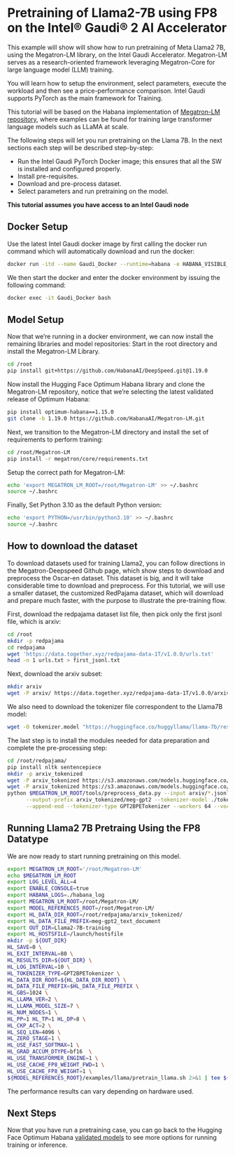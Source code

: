 # Pretraining of Llama2-7B using FP8 on the Intel® Gaudi® 2 AI Accelerator

This example will show will show how to run pretraining of Meta Llama2 7B, using the Megatron-LM library, on the Intel Gaudi Accelerator. Megatron-LM serves as a research-oriented framework leveraging Megatron-Core for large language model (LLM) training.

You will learn how to setup the environment, select parameters, execute the workload and then see a price-performance comparison. Intel Gaudi supports PyTorch as the main framework for Training.

This tutorial will be based on the Habana implementation of [Megatron-LM repository](https://github.com/HabanaAI/Megatron-LM), where examples can be found for training large transformer language models such as LLaMA at scale.

The following steps will let you run pretraining on the Llama 7B. In the next sections each step will be described step-by-step:

- Run the Intel Gaudi PyTorch Docker image; this ensures that all the SW is installed and configured properly.
- Install pre-requisites.
- Download and pre-process dataset.
- Select parameters and run pretraining on the model.

**This tutorial assumes you have access to an Intel Gaudi node**

## Docker Setup

Use the latest Intel Gaudi docker image by first calling the docker run command which will automatically download and run the docker:
```bash
docker run -itd --name Gaudi_Docker --runtime=habana -e HABANA_VISIBLE_DEVICES=all -e OMPI_MCA_btl_vader_single_copy_mechanism=none --cap-add=sys_nice --net=host --ipc=host vault.habana.ai/gaudi-docker/1.19.0/ubuntu22.04/habanalabs/pytorch-installer-2.5.1:latest
```

We then start the docker and enter the docker environment by issuing the following command:
```bash
docker exec -it Gaudi_Docker bash
```

## Model Setup

Now that we’re running in a docker environment, we can now install the remaining libraries and model repositories: Start in the root directory and install the Megatron-LM Library.
```bash
cd /root
pip install git+https://github.com/HabanaAI/DeepSpeed.git@1.19.0
```

Now install the Hugging Face Optimum Habana library and clone the Megatron-LM repository, notice that we’re selecting the latest validated release of Optimum Habana:
```bash
pip install optimum-habana==1.15.0
git clone -b 1.19.0 https://github.com/HabanaAI/Megatron-LM.git
```

Next, we transition to the Megatron-LM directory and install the set of requirements to perform training:
```bash
cd /root/Megatron-LM
pip install -r megatron/core/requirements.txt
```

Setup the correct path for Megatron-LM:
```bash
echo 'export MEGATRON_LM_ROOT=/root/Megatron-LM' >> ~/.bashrc
source ~/.bashrc
```

Finally, Set Python 3.10 as the default Python version:
```bash
echo 'export PYTHON=/usr/bin/python3.10' >> ~/.bashrc
source ~/.bashrc
```

## How to download the dataset

To download datasets used for training Llama2, you can follow directions in the Megatron-Deepspeed Github page, which show steps to download and preprocess the Oscar-en dataset. This dataset is big, and it will take considerable time to download and preprocess. For this tutorial, we will use a smaller dataset, the customized RedPajama dataset, which will download and prepare much faster, with the purpose to illustrate the pre-training flow.

First, download the redpajama dataset list file, then pick only the first jsonl file, which is arxiv:
```bash
cd /root
mkdir -p redpajama
cd redpajama
wget 'https://data.together.xyz/redpajama-data-1T/v1.0.0/urls.txt'
head -n 1 urls.txt > first_jsonl.txt
```

Next, download the arxiv subset:
```bash
mkdir arxiv
wget -P arxiv/ https://data.together.xyz/redpajama-data-1T/v1.0.0/arxiv/arxiv_023827cd-7ee8-42e6-aa7b-661731f4c70f.jsonl
```

We also need to download the tokenizer file correspondent to the Llama7B model:
```bash
wget -O tokenizer.model "https://huggingface.co/huggyllama/llama-7b/resolve/main/tokenizer.model"
```

The last step is to install the modules needed for data preparation and complete the pre-processing step:
```bash
cd /root/redpajama/
pip install nltk sentencepiece
mkdir -p arxiv_tokenized
wget -P arxiv_tokenized https://s3.amazonaws.com/models.huggingface.co/bert/gpt2-vocab.json
wget -P arxiv_tokenized https://s3.amazonaws.com/models.huggingface.co/bert/gpt2-merges.txt
python $MEGATRON_LM_ROOT/tools/preprocess_data.py --input arxiv/*.jsonl \
      --output-prefix arxiv_tokenized/meg-gpt2 --tokenizer-model ./tokenizer.model \
      --append-eod --tokenizer-type GPT2BPETokenizer --workers 64 --vocab-file arxiv_tokenized/gpt2-vocab.json --merge-file arxiv_tokenized/gpt2-merges.txt
```

## Running Llama2 7B Pretraing Using the FP8 Datatype

We are now ready to start running pretraining on this model.
```bash
export MEGATRON_LM_ROOT='/root/Megatron-LM'
echo $MEGATRON_LM_ROOT
export LOG_LEVEL_ALL=4
export ENABLE_CONSOLE=true
export HABANA_LOGS=./habana_log
export MEGATRON_LM_ROOT=/root/Megatron-LM/
export MODEL_REFERENCES_ROOT=/root/Megatron-LM/
export HL_DATA_DIR_ROOT=/root/redpajama/arxiv_tokenized/
export HL_DATA_FILE_PREFIX=meg-gpt2_text_document
export OUT_DIR=Llama2-7B-training
export HL_HOSTSFILE=/launch/hostsfile
mkdir -p ${OUT_DIR}
HL_SAVE=0 \
HL_EXIT_INTERVAL=80 \
HL_RESULTS_DIR=${OUT_DIR} \
HL_LOG_INTERVAL=10 \
HL_TOKENIZER_TYPE=GPT2BPETokenizer \
HL_DATA_DIR_ROOT=${HL_DATA_DIR_ROOT} \
HL_DATA_FILE_PREFIX=$HL_DATA_FILE_PREFIX \
HL_GBS=1024 \
HL_LLAMA_VER=2 \
HL_LLAMA_MODEL_SIZE=7 \
HL_NUM_NODES=1 \
HL_PP=1 HL_TP=1 HL_DP=8 \
HL_CKP_ACT=2 \
HL_SEQ_LEN=4096 \
HL_ZERO_STAGE=1 \
HL_USE_FAST_SOFTMAX=1 \
HL_GRAD_ACCUM_DTYPE=bf16  \
HL_USE_TRANSFORMER_ENGINE=1 \
HL_USE_CACHE_FP8_WEIGHT_FWD=1 \
HL_USE_CACHE_FP8_WEIGHT=1 \
${MODEL_REFERENCES_ROOT}/examples/llama/pretrain_llama.sh 2>&1 | tee ${OUT_DIR}/llama_8x.log
```

The performance results can vary depending on hardware used.

## Next Steps

Now that you have run a pretraining case, you can go back to the Hugging Face Optimum Habana [validated models](https://github.com/huggingface/optimum-habana?tab=readme-ov-file#validated-models) to see more options for running training or inference.